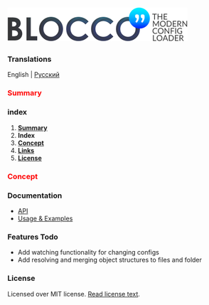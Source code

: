 # ![Blocco❜❜ - modern config loader for node.js](./docs/images/logo-xl-w.png)
### __Translations__
English | [Русский](./docs/ru_RU/00-readme.md)
### <font color="red">Summary</font>

### index
1. [__Summary__](#summary)
2. __Index__
3. [__Concept__](#concept)
4. [__Links__](#links)
5. [__License__](#license)

### <font color="red">Concept</font>


### Documentation
* [API](./docs/en_US/01-api.md)
* [Usage & Examples](./docs/en_US/02-usage-examples.md)

### Features Todo
* Add watching functionality for changing configs
* Add resolving and merging object structures to files and folder

### License
Licensed over MIT license. [Read license text](./docs/en_US/99-license.md).
